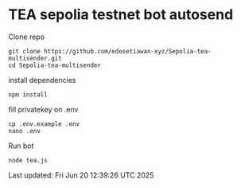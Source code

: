 ﻿# TEA sepolia testnet bot autosend

Clone repo
```shellscript
git clone https://github.com/edosetiawan-xyz/Sepolia-tea-multisender.git
cd Sepolia-tea-multisender
```

install dependencies
```shellscript
npm install
```

fill privatekey on .env
```shellscript
cp .env.example .env
nano .env
```

Run bot
```
node tea.js
```

Last updated: Fri Jun 20 12:39:26 UTC 2025
